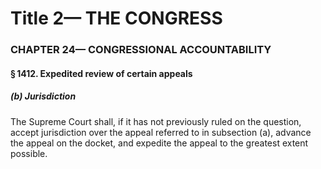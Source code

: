 
# Title 2— THE CONGRESS
### CHAPTER 24— CONGRESSIONAL ACCOUNTABILITY
#### § 1412. Expedited review of certain appeals
##### (b) Jurisdiction

The Supreme Court shall, if it has not previously ruled on the question, accept jurisdiction over the appeal referred to in subsection (a), advance the appeal on the docket, and expedite the appeal to the greatest extent possible.
